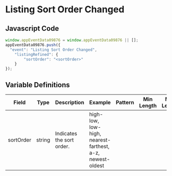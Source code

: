 # Listing Sort Order Changed

### 

## Javascript Code
```js
window.appEventData09876 = window.appEventData09876 || [];
appEventData09876.push({
  "event": "Listing Sort Order Changed",
    "listingRefined": {
        "sortOrder": "<sortOrder>"
    }
});
```

## Variable Definitions

|Field|Type|Description|Example|Pattern|Min Length|Max Length|Minimum|Maximum|Multiple Of|
| --- | --- | --- | --- | --- | --- | --- | --- | --- | --- |
|sortOrder|string|Indicates the sort order.|high-low, low-high, nearest-farthest, a-z, newest-oldest|||||||



